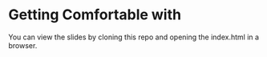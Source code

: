 # Getting Comfortable with <Canvas />

You can view the slides by cloning this repo and opening the index.html in a browser.